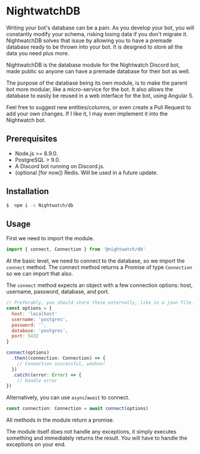 # NightwatchDB
Writing your bot's database can be a pain. As you develop your bot, you will constantly modify your schema, risking losing data if you don't migrate it.
NightwatchDB solves that issue by allowing you to have a premade database ready to be thrown into your bot. It is designed to store all the data you need plus more.

NightwatchDB is the database module for the Nightwatch Discord bot, made public so anyone can have a premade database for their bot as well.

The purpose of the database being its own module, is to make the parent bot more modular, like a micro-service for the bot. It also allows the database to easily be reused in a web interface for the bot, using Angular 5.

Feel free to suggest new entities/columns, or even create a Pull Request to add your own changes. If I like it, I may even implement it into the Nightwatch bot.

## Prerequisites
 - Node.js >= 8.9.0.
 - PostgreSQL > 9.0.
 - A Discord bot running on Discord.js.
 - (optional [for now]) Redis. Will be used in a future update.

## Installation
```sh
$  npm i -s Nightwatch/db
```

## Usage
First we need to import the module.
```javascript
import { connect, Connection } from '@nightwatch/db'
```

At the basic level, we need to connect to the database, so we import the `connect` method. The connect method returns a Promise of type `Connection` so we can import that also.

The `connect` method expects an object with a few connection options: host, username, password, database, and port.

```javascript
// Preferably, you should store these externally, like in a json file. This is just for example.
const options = {
  host: 'localhost'
  username: 'postgres',
  password: '',
  database: 'postgres',
  port: 5432
}

connect(options)
  .then((connection: Connection) => {
    // Connection successful, woohoo!
  })
  .catch((error: Error) => {
    // Handle error
})
```

Alternatively, you can use `async`/`await` to connect.

```javascript
const connection: Connection = await connect(options)
```

All methods in the module return a promise.

The module itself does not handle any exceptions, it simply executes something and immediately returns the result. You will have to handle the exceptions on your end.
